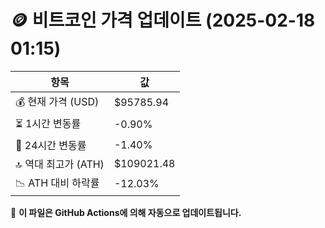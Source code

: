 # 🪙 비트코인 가격 업데이트 (2025-02-18 01:15)

| 항목                | 값 |
|--------------------|----------------|
| 💰 현재 가격 (USD) | $95785.94 |
| ⏳ 1시간 변동률    | -0.90% |
| 📆 24시간 변동률   | -1.40% |
| 🔝 역대 최고가 (ATH) | $109021.48 |
| 📉 ATH 대비 하락률 | -12.03% |

🔄 **이 파일은 GitHub Actions에 의해 자동으로 업데이트됩니다.**
